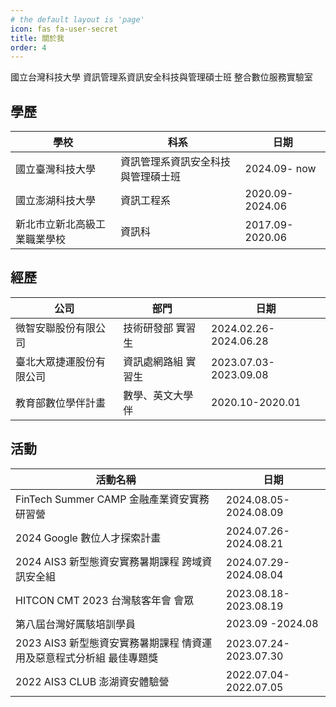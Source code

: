 ```yaml
---
# the default layout is 'page'
icon: fas fa-user-secret
title: 關於我
order: 4
---
```


國立台灣科技大學
資訊管理系資訊安全科技與管理碩士班
整合數位服務實驗室

## 學歷

| 學校                         | 科系                               | 日期            |
| ---------------------------- | ---------------------------------- | --------------- |
| 國立臺灣科技大學             | 資訊管理系資訊安全科技與管理碩士班 | 2024.09- now    |
| 國立澎湖科技大學             | 資訊工程系                         | 2020.09-2024.06 |
| 新北市立新北高級工業職業學校 | 資訊科                             | 2017.09-2020.06 |

<!-- ## 技能 -->

<!-- | 比賽名稱                  | 名次  | 日期                  |
| ------------------------- | ----- | --------------------- |
| 2024 AIS3 Pre-exam CTF    | 183th | 2024.05.25-2024.05.27 |
| 112 年資安技能金盾獎 初賽 |       | 2023.10.14            | -->

## 經歷

| 公司                     | 部門                | 日期                  |
| ------------------------ | ------------------- | --------------------- |
| 微智安聯股份有限公司     | 技術研發部 實習生   | 2024.02.26-2024.06.28 |
| 臺北大眾捷運股份有限公司 | 資訊處網路組 實習生 | 2023.07.03-2023.09.08 |
| 教育部數位學伴計畫       | 數學、英文大學伴    | 2020.10-2020.01       |

## 活動

| 活動名稱                                                             | 日期                  |
| -------------------------------------------------------------------- | --------------------- |
| FinTech Summer CAMP 金融產業資安實務研習營                           | 2024.08.05-2024.08.09 |
| 2024 Google 數位人才探索計畫                                         | 2024.07.26-2024.08.21 |
| 2024 AIS3 新型態資安實務暑期課程 跨域資訊安全組                      | 2024.07.29-2024.08.04 |
| HITCON CMT 2023 台灣駭客年會 會眾                                    | 2023.08.18-2023.08.19 |
| 第八屆台灣好厲駭培訓學員                                             | 2023.09 -2024.08      |
| 2023 AIS3 新型態資安實務暑期課程 情資運用及惡意程式分析組 最佳專題獎 | 2023.07.24-2023.07.30 |
| 2022 AIS3 CLUB 澎湖資安體驗營                                        | 2022.07.04-2022.07.05 |
